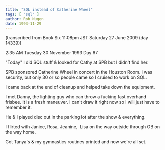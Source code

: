 ```yaml
---
title: "SQL instead of Catherine Wheel"
tags: [ "sql" ]
author: Rob Nugen
date: 1993-11-29
---
```


<!-- events: only 30 people at Catherine Wheel show -->
<!-- people: Danny, Cathy -->
<!-- locations: Univeristy of Houston -->
<p class="note">(transcribed from Book Six 11:08pm JST Saturday 27 June 2009 (day 14339))</p>

<p class="date">2:35 AM Tuesday 30 November 1993 Day 67</p>

<p>&quot;Today&quot; I did SQL stuff &amp; looked for Cathy at SPB but I didn't find her.</p>

<p>SPB sponsored Catherine Wheel in concert in the Houston Room.  i was security, but only 30 or so
people came so I cruised to work on SQL.</p>

<p>I came back at the end of cleanup and helped take down the equipment.</p>

<p>I met Danny, the lighting guy who can throw a fucking fast overhand frisbee.  It is a fresh
maneuver.  I can't draw it right now so I will just have to remember it.</p>

<p>He &amp; I played disc out in the parking lot after the show &amp; everything.</p>

<p>I flirted with Janice, Rosa, Jeanine, &nbsp;Lisa on the way outside through OB on the way
home.</p>

<p>Got Tanya's &amp; my gymnastics routines printed and now we're all set.</p>
